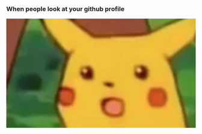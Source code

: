 ### When people look at your github profile
![surprised pikachu](https://github.com/Skrinikov/Skrinikov/blob/master/img/sp.png)
